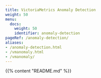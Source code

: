 ```yaml
---
title: VictoriaMetrics Anomaly Detection
weight: 50
menu:
  docs:
    weight: 50
    identifier: anomaly-detection
pageRef: /anomaly-detection/
aliases:
- /anomaly-detection.html
- /vmanomaly.html
- /vmanomaly/
---
```

{{% content "README.md" %}}

